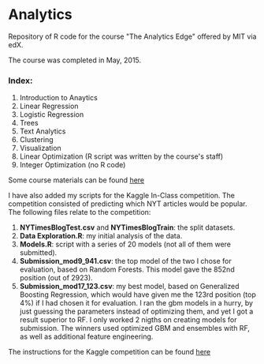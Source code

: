 # Analytics
Repository of R code for the course "The Analytics Edge" offered by MIT via edX.  

The course was completed in May, 2015.

### Index:

1. Introduction to Anaytics  
2. Linear Regression  
3. Logistic Regression  
4. Trees  
5. Text Analytics
6. Clustering  
7. Visualization  
8. Linear Optimization (R script was written by the course's staff) 
9. Integer Optimization  (no R code)

Some course materials can be found [here](https://drive.google.com/folderview?id=0B5rfruovGqsOTkdQN05zbFBDZW8&usp=sharing)

I have also added my scripts for the Kaggle In-Class competition. The competition consisted of predicting which NYT articles would be popular. The following files relate to the competition:

1. **NYTimesBlogTest.csv** and **NYTimesBlogTrain**: the split datasets.
2. **Data Exploration.R**: my initial analysis of the data.
3. **Models.R**: script with a series of 20 models (not all of them were submitted). 
4. **Submission_mod9_941.csv**: the top model of the two I chose for evaluation, based on Random Forests. This model gave the 852nd position (out of 2923).
5. **Submission_mod17_123.csv**: my best model, based on Generalized Boosting Regression, which would have given me the 123rd position (top 4%) if I had chosen it for evaluation. I ran the gbm models in a hurry, by just guessing the parameters instead of optimizing them, and yet I got a result superior to RF. I only worked 2 nigths on creating models for submission. The winners used optimized GBM and ensembles with RF, as well as additional feature engineering.

The instructions for the Kaggle competition can be found [here](https://www.kaggle.com/c/15-071x-the-analytics-edge-competition-spring-2015)  

